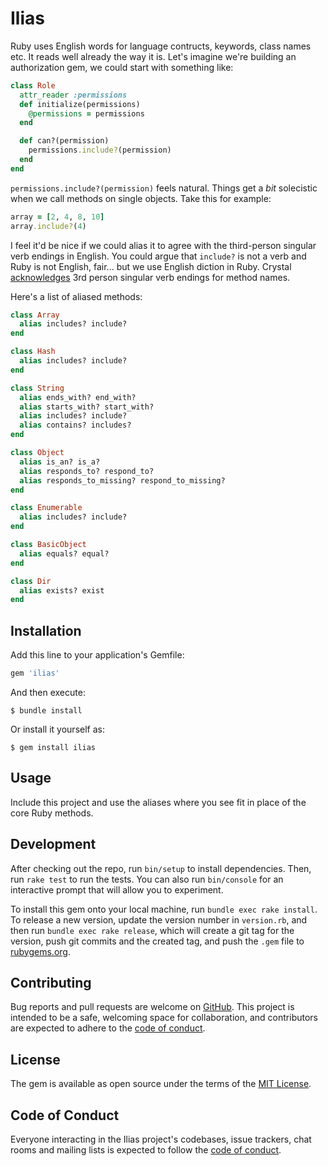 # Ilias

Ruby uses English words for language contructs, keywords, class names etc. It reads well already the way it is. Let's imagine we're building an authorization gem, we could start with something like:

```ruby
class Role
  attr_reader :permissions
  def initialize(permissions)
    @permissions = permissions
  end

  def can?(permission)
    permissions.include?(permission)
  end
end
```

`permissions.include?(permission)` feels natural. Things get a *bit* solecistic when we call methods on single objects. Take this for example:

```ruby
array = [2, 4, 8, 10]
array.include?(4)
```
I feel it'd be nice if we could alias it to agree with the third-person singular verb endings in English. You could argue that `include?` is not a verb and Ruby is not English, fair... but we use English diction in Ruby. Crystal [acknowledges](https://crystal-lang.org/api/1.4.1/Enumerable.html#includes%3F%28obj%29%3ABool-instance-method) 3rd person singular verb endings for method names.

Here's a list of aliased methods:

```ruby
class Array
  alias includes? include?
end

class Hash
  alias includes? include?
end

class String
  alias ends_with? end_with?
  alias starts_with? start_with?
  alias includes? include?
  alias contains? includes?
end

class Object
  alias is_an? is_a?
  alias responds_to? respond_to?
  alias responds_to_missing? respond_to_missing?
end

class Enumerable
  alias includes? include?
end

class BasicObject
  alias equals? equal?
end

class Dir
  alias exists? exist
end

```
## Installation

Add this line to your application's Gemfile:

```ruby
gem 'ilias'
```

And then execute:

    $ bundle install

Or install it yourself as:

    $ gem install ilias

## Usage

Include this project and use the aliases where you see fit in place of the core Ruby methods.

## Development

After checking out the repo, run `bin/setup` to install dependencies. Then, run `rake test` to run the tests. You can also run `bin/console` for an interactive prompt that will allow you to experiment.

To install this gem onto your local machine, run `bundle exec rake install`. To release a new version, update the version number in `version.rb`, and then run `bundle exec rake release`, which will create a git tag for the version, push git commits and the created tag, and push the `.gem` file to [rubygems.org](https://rubygems.org).

## Contributing

Bug reports and pull requests are welcome on [GitHub](https://github.com/siaw23/ilias). This project is intended to be a safe, welcoming space for collaboration, and contributors are expected to adhere to the [code of conduct](https://github.com/[USERNAME]/ilias/blob/master/CODE_OF_CONDUCT.md).

## License

The gem is available as open source under the terms of the [MIT License](https://opensource.org/licenses/MIT).

## Code of Conduct

Everyone interacting in the Ilias project's codebases, issue trackers, chat rooms and mailing lists is expected to follow the [code of conduct](https://github.com/[USERNAME]/ilias/blob/master/CODE_OF_CONDUCT.md).
